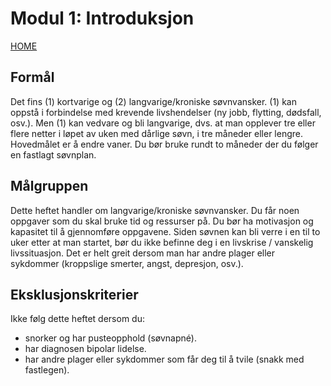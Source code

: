 # Modul 1: Introduksjon

[HOME](../README.md)

## Formål

Det fins (1) kortvarige og (2) langvarige/kroniske søvnvansker. 
(1) kan oppstå i forbindelse med krevende livshendelser (ny jobb, flytting, dødsfall, osv.). 
Men (1) kan vedvare og bli langvarige, dvs. at man opplever tre eller flere netter i løpet av uken med dårlige søvn, i tre måneder eller lengre. 
Hovedmålet er å endre vaner. Du bør bruke rundt to måneder der du følger en fastlagt søvnplan.

## Målgruppen
Dette heftet handler om langvarige/kroniske søvnvansker. 
Du får noen oppgaver som du skal bruke tid og ressurser på. 
Du bør ha motivasjon og kapasitet til å gjennomføre oppgavene. 
Siden søvnen kan bli verre i en til to uker etter at man startet, bør du ikke befinne deg i en livskrise / vanskelig livssituasjon. 
Det er helt greit dersom man har andre plager eller sykdommer (kroppslige smerter, angst, depresjon, osv.).


## Eksklusjonskriterier

Ikke følg dette heftet dersom du:
* snorker og har pusteopphold (søvnapné).
* har diagnosen bipolar lidelse.
* har andre plager eller sykdommer som får deg til å tvile (snakk med fastlegen).
